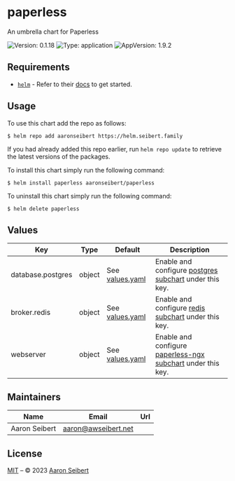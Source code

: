 

# paperless

An umbrella chart for Paperless

![Version: 0.1.18](https://img.shields.io/badge/Version-0.1.18-informational?style=flat-square) ![Type: application](https://img.shields.io/badge/Type-application-informational?style=flat-square) ![AppVersion: 1.9.2](https://img.shields.io/badge/AppVersion-1.9.2-informational?style=flat-square)

## Requirements

- [`helm`](https://helm.sh) - Refer to their [docs](https://helm.sh/docs) to get started.

## Usage

To use this chart add the repo as follows:

```console
$ helm repo add aaronseibert https://helm.seibert.family
```

If you had already added this repo earlier, run `helm repo update` to retrieve the latest versions of the packages.

To install this chart simply run the following command:

```console
$ helm install paperless aaronseibert/paperless
```

To uninstall this chart simply run the following command:

```console
$ helm delete paperless
```

## Values

| Key | Type | Default | Description |
|-----|------|---------|-------------|
| database.postgres | object | See [values.yaml](https://github.com/AaronSeibert/helm-charts/tree/main/charts/postgres/values.yaml) | Enable and configure [postgres subchart](https://github.com/AaronSeibert/helm-charts/tree/main/charts/postgres) under this key. |
| broker.redis | object | See [values.yaml](https://github.com/AaronSeibert/helm-charts/tree/main/charts/redis/values.yaml) | Enable and configure [redis subchart](https://github.com/AaronSeibert/helm-charts/tree/main/charts/redis) under this key. |
| webserver | object | See [values.yaml](https://github.com/AaronSeibert/helm-charts/tree/main/charts/paperless-ngx/values.yaml) | Enable and configure [paperless-ngx subchart](https://github.com/AaronSeibert/helm-charts/tree/main/charts/paperless-ngx) under this key. |

## Maintainers

| Name | Email | Url |
| ---- | ------ | --- |
| Aaron Seibert | <aaron@awseibert.net> |  |

## License

[MIT](../LICENSE.md) – © 2023 [Aaron Seibert](https://helm.seibert.family)
